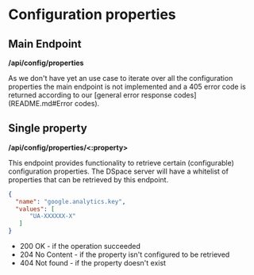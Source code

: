 # Configuration properties

## Main Endpoint
**/api/config/properties**   

As we don't have yet an use case to iterate over all the configuration properties the main endpoint is not implemented and a 405 error code is returned according to our [general error response codes](README.md#Error codes).

## Single property
**/api/config/properties/<:property>**

This endpoint provides functionality to retrieve certain (configurable) configuration properties. 
The DSpace server will have a whitelist of properties that can be retrieved by this endpoint.


```json
{
  "name": "google.analytics.key",
  "values": [ 
      "UA-XXXXXX-X"
   ]
}
```          

* 200 OK - if the operation succeeded
* 204 No Content - if the property isn't configured to be retrieved
* 404 Not found - if the property doesn't exist 
